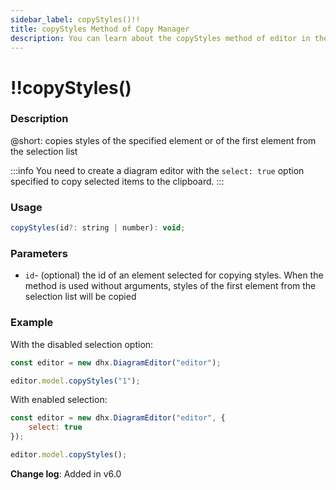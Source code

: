 ```yaml
---
sidebar_label: copyStyles()!!
title: copyStyles Method of Copy Manager
description: You can learn about the copyStyles method of editor in the documentation of the DHTMLX JavaScript Diagram library. Browse developer guides and API reference, try out code examples and live demos, and download a free 30-day evaluation version of DHTMLX Diagram.
---
```


# !!copyStyles()

### Description

@short: copies styles of the specified element or of the first element from the selection list

:::info 
You need to create a diagram editor with the `select: true` option specified to copy selected items to the clipboard.
:::

### Usage

~~~js
copyStyles(id?: string | number): void;
~~~

### Parameters

- `id`- (optional) the id of an element selected for copying styles. When the method is used without arguments, styles of the first element from the selection list will be copied

### Example

With the disabled selection option:

~~~js
const editor = new dhx.DiagramEditor("editor");

editor.model.copyStyles("1");
~~~

With enabled selection:

~~~js
const editor = new dhx.DiagramEditor("editor", { 
    select: true 
});

editor.model.copyStyles(); 
~~~

**Change log**: Added in v6.0